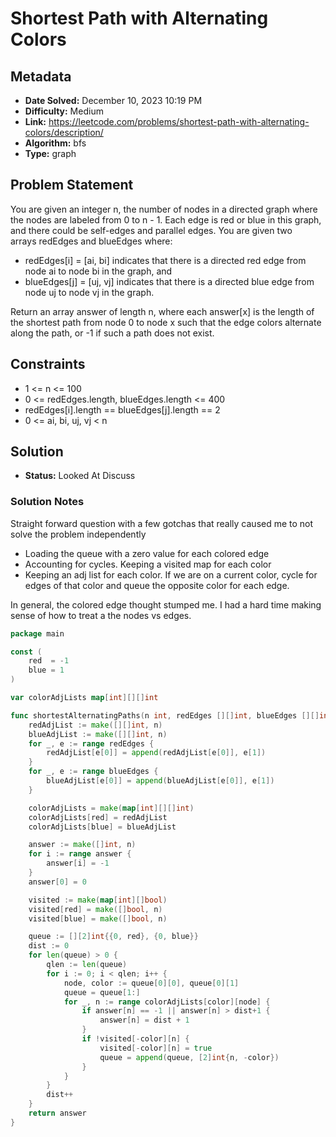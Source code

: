 # Shortest Path with Alternating Colors

## Metadata

- **Date Solved:** December 10, 2023 10:19 PM
- **Difficulty:** Medium
- **Link:** https://leetcode.com/problems/shortest-path-with-alternating-colors/description/
- **Algorithm:** bfs
- **Type:** graph

## Problem Statement

You are given an integer n, the number of nodes in a directed graph where the nodes are labeled from 0 to n - 1. Each edge is red or blue in this graph, and there could be self-edges and parallel edges.
You are given two arrays redEdges and blueEdges where:

- redEdges[i] = [ai, bi] indicates that there is a directed red edge from node ai to node bi in the graph, and
- blueEdges[j] = [uj, vj] indicates that there is a directed blue edge from node uj to node vj in the graph.

Return an array answer of length n, where each answer[x] is the length of the shortest path from node 0 to node x such that the edge colors alternate along the path, or -1 if such a path does not exist.

## Constraints

- 1 <= n <= 100
- 0 <= redEdges.length, blueEdges.length <= 400
- redEdges[i].length == blueEdges[j].length == 2
- 0 <= ai, bi, uj, vj < n

## Solution

- **Status:** Looked At Discuss

### Solution Notes

Straight forward question with a few gotchas that really caused me to not solve the problem independently

* Loading the queue with a zero value for each colored edge
* Accounting for cycles. Keeping a visited map for each color
* Keeping an adj list for each color. If we are on a current color, cycle for edges of that color and queue the opposite color for each edge.

In general, the colored edge thought stumped me. I had a hard time making sense of how to treat a the nodes vs edges.


```go
package main

const (
	red  = -1
	blue = 1
)

var colorAdjLists map[int][][]int

func shortestAlternatingPaths(n int, redEdges [][]int, blueEdges [][]int) []int {
	redAdjList := make([][]int, n)
	blueAdjList := make([][]int, n)
	for _, e := range redEdges {
		redAdjList[e[0]] = append(redAdjList[e[0]], e[1])
	}
	for _, e := range blueEdges {
		blueAdjList[e[0]] = append(blueAdjList[e[0]], e[1])
	}

	colorAdjLists = make(map[int][][]int)
	colorAdjLists[red] = redAdjList
	colorAdjLists[blue] = blueAdjList

	answer := make([]int, n)
	for i := range answer {
		answer[i] = -1
	}
	answer[0] = 0

	visited := make(map[int][]bool)
	visited[red] = make([]bool, n)
	visited[blue] = make([]bool, n)

	queue := [][2]int{{0, red}, {0, blue}}
	dist := 0
	for len(queue) > 0 {
		qlen := len(queue)
		for i := 0; i < qlen; i++ {
			node, color := queue[0][0], queue[0][1]
			queue = queue[1:]
			for _, n := range colorAdjLists[color][node] {
				if answer[n] == -1 || answer[n] > dist+1 {
					answer[n] = dist + 1
				}
				if !visited[-color][n] {
					visited[-color][n] = true
					queue = append(queue, [2]int{n, -color})
				}
			}
		}
		dist++
	}
	return answer
}
```
